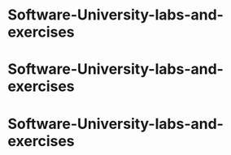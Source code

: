 # Software-University-labs-and-exercises
# Software-University-labs-and-exercises
# Software-University-labs-and-exercises
